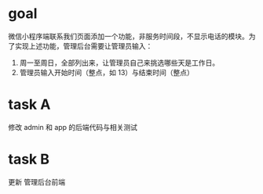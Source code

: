 # goal
微信小程序端联系我们页面添加一个功能，非服务时间段，不显示电话的模块。为了实现上述功能，管理后台需要让管理员输入：
1. 周一至周日，全部列出来，让管理员自己来挑选哪些天是工作日。
2. 管理员输入开始时间（整点，如 13）与结束时间（整点）

# task A
修改 admin  和 app 的后端代码与相关测试

# task B
更新 管理后台前端

